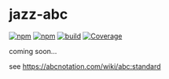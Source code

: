 # jazz-abc

[![npm](https://img.shields.io/npm/v/jazz-abc.svg)](https://www.npmjs.com/package/jazz-abc)
[![npm](https://img.shields.io/npm/dt/jazz-abc.svg)](https://www.npmjs.com/package/jazz-abc)
[![build](https://github.com/jazz-soft/jazz-abc/actions/workflows/build.yml/badge.svg)](https://github.com/jazz-soft/jazz-abc/actions)
[![Coverage](https://coveralls.io/repos/github/jazz-soft/jazz-abc/badge.svg?branch=main)](https://coveralls.io/github/jazz-soft/jazz-abc?branch=main)

coming soon...

see https://abcnotation.com/wiki/abc:standard